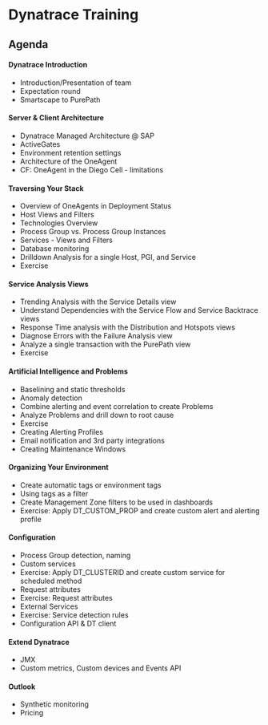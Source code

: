 # Dynatrace Training
## Agenda
#### Dynatrace Introduction

- Introduction/Presentation of team
- Expectation round
- Smartscape to PurePath

#### Server & Client Architecture

- Dynatrace Managed Architecture @ SAP
- ActiveGates
- Environment retention settings
- Architecture of the OneAgent
- CF: OneAgent in the Diego Cell - limitations 

#### Traversing Your Stack
- Overview of OneAgents in Deployment Status
- Host Views and Filters
- Technologies Overview
- Process Group vs. Process Group Instances 
- Services - Views and Filters
- Database monitoring
- Drilldown Analysis for a single Host, PGI, and Service
- Exercise

#### Service Analysis Views
- Trending Analysis with the Service Details view
- Understand Dependencies with the Service Flow and Service Backtrace views
- Response Time analysis with the Distribution and Hotspots views
- Diagnose Errors with the Failure Analysis view
- Analyze a single transaction with the PurePath view
- Exercise

#### Artificial Intelligence and Problems
- Baselining and static thresholds
- Anomaly detection
- Combine alerting and event correlation to create Problems
- Analyze Problems and drill down to root cause
- Exercise
- Creating Alerting Profiles
- Email notification and 3rd party integrations
- Creating Maintenance Windows

#### Organizing Your Environment
- Create automatic tags or environment tags
- Using tags as a filter
- Create Management Zone filters to be used in dashboards
- Exercise: Apply DT_CUSTOM_PROP and create custom alert and alerting profile

#### Configuration
- Process Group detection, naming
- Custom services
- Exercise: Apply DT_CLUSTERID and create custom service for scheduled method
- Request attributes
- Exercise: Request attributes
- External Services
- Exercise: Service detection rules
- Configuration API & DT client

#### Extend Dynatrace
- JMX
- Custom metrics, Custom devices and Events API

#### Outlook
- Synthetic monitoring
- Pricing
